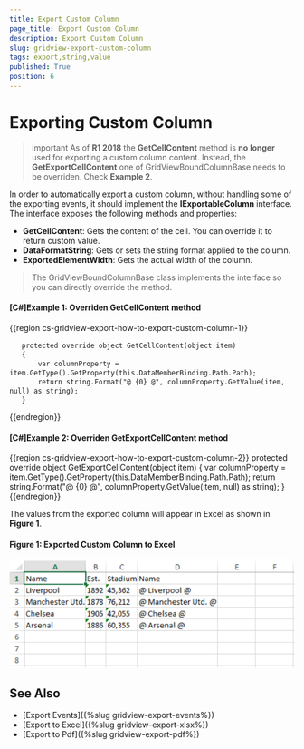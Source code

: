 ```yaml
---
title: Export Custom Column
page_title: Export Custom Column
description: Export Custom Column
slug: gridview-export-custom-column
tags: export,string,value
published: True
position: 6
---
```


# Exporting Custom Column

>important As of __R1 2018__ the __GetCellContent__ method is __no longer__ used for exporting a custom column content. Instead, the __GetExportCellContent__ one of GridViewBoundColumnBase needs to be overriden. Check __Example 2__.

In order to automatically export a custom column, without handling some of the exporting events, it should implement the **IExportableColumn** interface. The interface exposes the following methods and properties:

* **GetCellContent**: Gets the content of the cell. You can override it to return custom value.
* **DataFormatString**:  Gets or sets the string format applied to the column.
* **ExportedElementWidth**:  Gets the actual width of the column.

> The GridViewBoundColumnBase class implements the interface so you can directly override the method.

#### **[C#]Example 1: Overriden GetCellContent method**
 
{{region cs-gridview-export-how-to-export-custom-column-1}}

	   protected override object GetCellContent(object item)
	   {
	       var columnProperty = item.GetType().GetProperty(this.DataMemberBinding.Path.Path);
	       return string.Format("@ {0} @", columnProperty.GetValue(item, null) as string);
	   }
 {{endregion}}

#### **[C#]Example 2: Overriden GetExportCellContent method**

{{region cs-gridview-export-how-to-export-custom-column-2}}
	protected override object GetExportCellContent(object item)
	   {
	       var columnProperty = item.GetType().GetProperty(this.DataMemberBinding.Path.Path);
	       return string.Format("@ {0} @", columnProperty.GetValue(item, null) as string);
	   }
{{endregion}}

The values from the exported column will appear in Excel as shown in **Figure 1**.

#### **Figure 1: Exported Custom Column to Excel**

![exported custom column](images/gridview_exported-custom-column.png)

## See Also

* [Export Events]({%slug gridview-export-events%})
* [Export to Excel]({%slug gridview-export-xlsx%})
* [Export to Pdf]({%slug gridview-export-pdf%})
